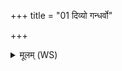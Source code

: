 +++
title = "01 दिव्यो गन्धर्वो"

+++
<details><summary>मूलम् (WS)</summary>

दिव्यो गन्धर्वो भुवनस्य यस्पतिरेकायुवो नमसा विक्ष्वीड्यः । तु. शौ.सं.२.२  
तं त्वा यौमि ब्रह्मणा देव दिव्य नमस्ते अस्तु दिवि ते सधस्थम्॥ १ ॥  
दिव स्पृष्टो यजतः सूर्यत्वगवयाता हरसो दैव्यस्य ।  
एकायुवो नमसा सुशेवो मृडाद् गन्धर्वो भुवनस्य यस्पतिः ॥ २ ॥
</details>